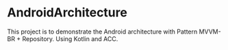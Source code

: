 # AndroidArchitecture
This project is to demonstrate the Android architecture with Pattern MVVM-BR + Repository. Using Kotlin and ACC.

